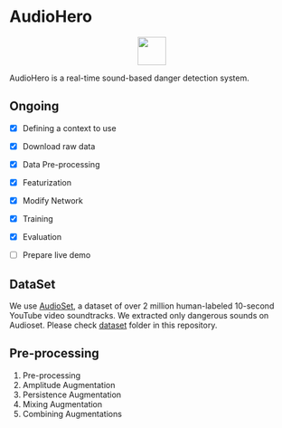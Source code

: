 # AudioHero
<center><img src="/img/myImg.png" width="50" height="50"></center>

AudioHero is a real-time sound-based danger detection system.


## Ongoing
- [x] Defining a context to use
- [x] Download raw data
- [x] Data Pre-processing
- [x] Featurization
- [x] Modify Network
- [x] Training
- [x] Evaluation
- [ ] Prepare live demo


## DataSet
We use [AudioSet](https://research.google.com/audioset/), a dataset of over 2 million human-labeled 10-second YouTube video soundtracks. We extracted only dangerous sounds on Audioset. Please check [dataset](https://github.com/daehwa/AudioHero/tree/master/dataset) folder in this repository.


## Pre-processing
1. Pre-processing
2. Amplitude Augmentation
3. Persistence Augmentation
4. Mixing Augmentation
5. Combining Augmentations
